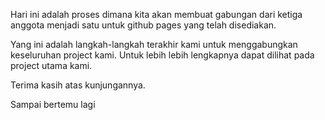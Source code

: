 Hari ini adalah proses dimana kita akan membuat gabungan dari ketiga anggota menjadi satu untuk github pages yang telah disediakan.

Yang ini adalah langkah-langkah terakhir kami untuk menggabungkan keseluruhan project kami.
Untuk lebih lebih lengkapnya dapat dilihat pada project utama kami.

Terima kasih atas kunjungannya.

Sampai bertemu lagi
